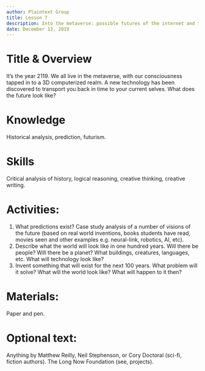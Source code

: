 ```yaml
---
author: Plaintext Group
title: Lesson 7
description: Into the metaverse: possible futures of the internet and technology in society.
date: December 13, 2019
---
```

# Title & Overview
It’s the year 2119. We all live in the metaverse, with our consciousness tapped in to a 3D computerized realm. A new technology has been discovered to transport you back in time to your current selves. What does the future look like?
# Knowledge
Historical analysis, prediction, futurism.
# Skills
Critical analysis of history, logical reasoning, creative thinking, creative writing. 
# Activities:
1. What predictions exist? Case study analysis of a number of visions of the future (based on real world inventions, books students have read, movies seen and other examples e.g. neural-link, robotics, AI, etc).
2. Describe what the world will look like in one hundred years.  Will there be people? Will there be a planet? What buildings, creatures, languages, etc. What will technology look like?
3. Invent something that will exist for the next 100 years. What problem will it solve? What will the world look like? What will happen to it then?
# Materials:
Paper and pen.
# Optional text:
Anything by Matthew Reilly, Neil Stephenson, or Cory Doctoral (sci-fi, fiction authors).
The Long Now Foundation (see, projects).

